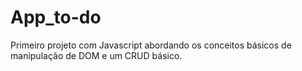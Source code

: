 # App_to-do
Primeiro projeto com Javascript abordando os conceitos
básicos de manipulação de DOM e um CRUD básico.

